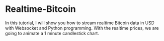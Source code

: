# Realtime-Bitcoin
In this tutorial, I will show you how to stream realtime Bitcoin data in USD with Websocket and Python programming. With the realtime prices, we are going to animate a 1 minute candlestick chart.
